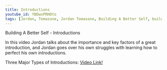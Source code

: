 ```yaml
---
title: Introductions
youtube_id: YBDwxPRHDto
tags: [Jordan, Tomasone, Jordan Tomasone, Building A Better Self, building, better, self, self help, help, tips, Personal Development, importance of great introductions, introductions, how to get better at introductions, how to introduce yourself, key factors of a good introduction, how to have a better first impression, how to impress people the first time they meet you, how to be less nervous when you meet people, introduction advice, building a better introduction, breaking down introductions, Build A Better Self]
---
```

Building A Better Self - Introductions

In this video Jordan talks about the importance and key factors of a great introduction, and Jordan goes over his own struggles with learning how to perfect his own introductions.

Three Major Types of Introductions: [Video Link!](https://youtu.be/qX-OwyyFhJw)
